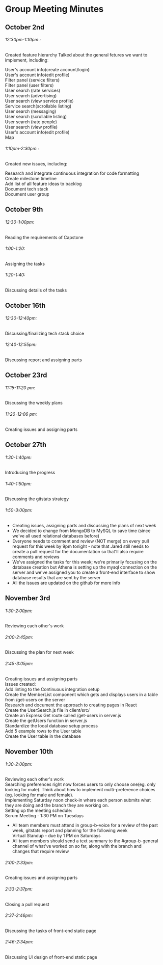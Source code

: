 # Group Meeting Minutes

## October 2nd
###### 12:30pm-1:10pm :

Created feature hierarchy 
Talked about the general fetures we want to implement, including:

User's account info(create account/login)\
User's account info(edit profile)\
Filter panel (service filters)\
Filter panel (user filters)\
User search (rate services)\
User search (advertising)\
User search (view service profile)\
Service search(scrollable listing)\
User search (messaging)\
User search (scrollable listing)\
User search (rate people)\
User search (view profile)\
User's account info(edit profile)\
Map

###### 1:10pm-2:30pm :
Created new issues, including:

Research and integrate continuous integration for code formatting\
Create milestone timeline\
Add list of all feature ideas to backlog\
Document tech stack\
Document user group

## October 9th
###### 12:30-1:00pm: 
Reading the requirements of Capstone

###### 1:00-1:20:
Assigning the tasks

###### 1:20-1:40: 
Discussing details of the tasks

## October 16th
###### 12:30-12:40pm: 
Discussing/finalizing tech stack choice

###### 12:40-12:55pm:
Discussing report and assigning parts

## October 23rd
###### 11:15-11:20 pm: 
Discussing the weekly plans

###### 11:20-12:06 pm: 
Creating issues and assigning parts

## October 27th
###### 1:30-1:40pm: 
Introducing the progress

###### 1:40-1:50pm:
Discussing the gitstats strategy

###### 1:50-3:00pm:
 - Creating issues, assigning parts and discussing the plans of next week 
 - We decided to change from MongoDB to MySQL to save time (since we've all used relational databases before)
 - Everyone needs to comment and review (NOT merge) on every pull request for this week by 9pm tonight - note that Jared still needs to create a pull request for the documentation so that'll also require comments and reviews
 - We've assigned the tasks for this week; we're primarily focusing on the database creation but Athena is setting up the mysql connection on the server and we've assigned you to create a front-end interface to show database results that are sent by the server
 - All the issues are updated on the github for more info



## November 3rd
###### 1:30-2:00pm: 
Reviewing each other's work

###### 2:00-2:45pm:
Discussing the plan for next week

###### 2:45-3:05pm:
Creating issues and assigning parts\
issues created:\
Add linting to the Continuous integration setup\
Create the MemberList component which gets and displays users in a table from /get-users on the server\
Research and document the approach to creating pages in React\
Create the UserSearch.js file in client/src/ \
Create an Express Get route called /get-users in server.js\
Create the getUsers function in server.js\
Standardize the local database setup process\
Add 5 example rows to the User table\
Create the User table in the database



## November 10th
###### 1:30-2:00pm: 
Reviewing each other's work\
Searching preferences right now forces users to only choose one(eg. only looking for male). Think about how to implement multi-preference choices (eg. looking for male and female).\
Implementing Saturday noon check-in where each person submits what they are doing and the branch they are working on.\
Setting up the meeting schedule:\
Scrum Meeting - 1:30 PM on Tuesdays
 - All team members must attend in group-b-voice for a review of the past week, gitstats report and planning for the following week\
Virtual Standup - due by 1 PM on Saturdays
 - All team members should send a text summary to the #group-b-general channel of what've worked on so far, along with the branch and changes that require review
 
###### 2:00-2:33pm: 
Creating issues and assigning parts

###### 2:33-2:37pm:
Closing a pull request

###### 2:37-2:46pm:
Discussing the tasks of front-end static page

###### 2:46-2:34pm:
Discussing UI design of front-end static page

